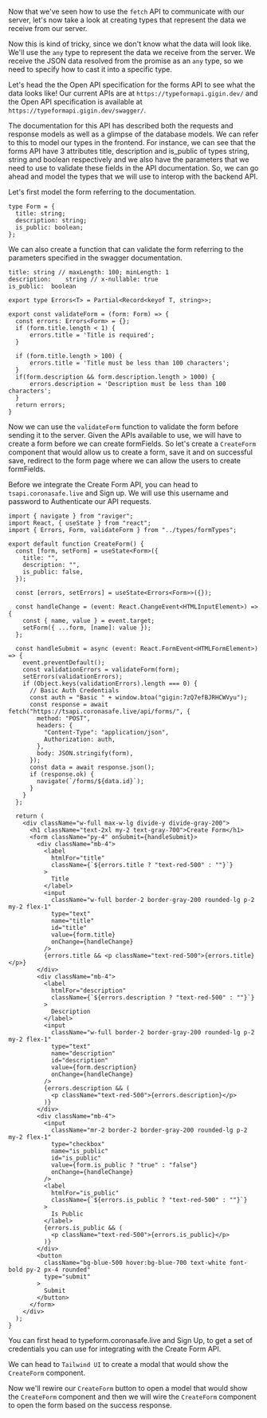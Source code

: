 Now that we've seen how to use the `fetch` API to communicate with our server, let's now take a look at creating types that represent the data we receive from our server.

Now this is kind of tricky, since we don't know what the data will look like. We'll use the `any` type to represent the data we receive from the server. We receive the JSON data resolved from the promise as an `any` type, so we need to specify how to cast it into a specific type.

Let's head the the Open API specification for the forms API to see what the data looks like! Our current APIs are at `https://typeformapi.gigin.dev/` and the Open API specification is available at `https://typeformapi.gigin.dev/swagger/`. 

The documentation for this API has described both the requests and response models as well as a glimpse of the database models. We can refer to this to model our types in the frontend. For instance, we can see that the forms API have 3 attributes title, description and is_public of types string, string and boolean respectively and we also have the parameters that we need to use to validate these fields in the API documentation. So, we can go ahead and model the types that we will use to interop with the backend API. 

Let's first model the form referring to the documentation. 

```tsx
type Form = {
  title: string;
  description: string;
  is_public: boolean;
};
```

We can also create a function that can validate the form referring to the parameters specified in the swagger documentation.

```tsx
title: string // maxLength: 100; minLength: 1
description:	string // x-nullable: true
is_public:	boolean
```

```tsx
export type Errors<T> = Partial<Record<keyof T, string>>;

export const validateForm = (form: Form) => {
  const errors: Errors<Form> = {};
  if (form.title.length < 1) {
      errors.title = 'Title is required';
  }

  if (form.title.length > 100) {
      errors.title = 'Title must be less than 100 characters';
  }
  if(form.description && form.description.length > 1000) {
      errors.description = 'Description must be less than 100 characters';
  }
  return errors;
}
```

Now we can use the `validateForm` function to validate the form before sending it to the server. Given the APIs available to use, we will have to create a form before we can create formFields. So let's create a `CreateForm` component that would allow us to create a form, save it and on successful save, redirect to the form page where we can allow the users to create formFields.

Before we integrate the Create Form API, you can head to `tsapi.coronasafe.live` and Sign up. We will use this username and password to Authenticate our API requests.


```tsx
import { navigate } from "raviger";
import React, { useState } from "react";
import { Errors, Form, validateForm } from "../types/formTypes";

export default function CreateForm() {
  const [form, setForm] = useState<Form>({
    title: "",
    description: "",
    is_public: false,
  });

  const [errors, setErrors] = useState<Errors<Form>>({});

  const handleChange = (event: React.ChangeEvent<HTMLInputElement>) => {
    const { name, value } = event.target;
    setForm({ ...form, [name]: value });
  };

  const handleSubmit = async (event: React.FormEvent<HTMLFormElement>) => {
    event.preventDefault();
    const validationErrors = validateForm(form);
    setErrors(validationErrors);
    if (Object.keys(validationErrors).length === 0) {
      // Basic Auth Credentials
      const auth = "Basic " + window.btoa("gigin:7zQ7efBJRHCWVyu");
      const response = await fetch("https://tsapi.coronasafe.live/api/forms/", {
        method: "POST",
        headers: {
          "Content-Type": "application/json",
          Authorization: auth,
        },
        body: JSON.stringify(form),
      });
      const data = await response.json();
      if (response.ok) {
        navigate(`/forms/${data.id}`);
      }
    }
  };

  return (
    <div className="w-full max-w-lg divide-y divide-gray-200">
      <h1 className="text-2xl my-2 text-gray-700">Create Form</h1>
      <form className="py-4" onSubmit={handleSubmit}>
        <div className="mb-4">
          <label
            htmlFor="title"
            className={`${errors.title ? "text-red-500" : ""}`}
          >
            Title
          </label>
          <input
            className="w-full border-2 border-gray-200 rounded-lg p-2 my-2 flex-1"
            type="text"
            name="title"
            id="title"
            value={form.title}
            onChange={handleChange}
          />
          {errors.title && <p className="text-red-500">{errors.title}</p>}
        </div>
        <div className="mb-4">
          <label
            htmlFor="description"
            className={`${errors.description ? "text-red-500" : ""}`}
          >
            Description
          </label>
          <input
            className="w-full border-2 border-gray-200 rounded-lg p-2 my-2 flex-1"
            type="text"
            name="description"
            id="description"
            value={form.description}
            onChange={handleChange}
          />
          {errors.description && (
            <p className="text-red-500">{errors.description}</p>
          )}
        </div>
        <div className="mb-4">
          <input
            className="mr-2 border-2 border-gray-200 rounded-lg p-2 my-2 flex-1"
            type="checkbox"
            name="is_public"
            id="is_public"
            value={form.is_public ? "true" : "false"}
            onChange={handleChange}
          />
          <label
            htmlFor="is_public"
            className={`${errors.is_public ? "text-red-500" : ""}`}
          >
            Is Public
          </label>
          {errors.is_public && (
            <p className="text-red-500">{errors.is_public}</p>
          )}
        </div>
        <button
          className="bg-blue-500 hover:bg-blue-700 text-white font-bold py-2 px-4 rounded"
          type="submit"
        >
          Submit
        </button>
      </form>
    </div>
  );
}

```

You can first head to typeform.coronasafe.live and Sign Up, to get a set of credentials you can use for integrating with the Create Form API. 

We can head to `Tailwind UI` to create a modal that would show the `CreateForm` component. 

Now we'll rewire our `CreateForm` button to open a model that would show the `CreateForm` component and then  we will wire the `CreateForm` component to open the form based on the success response. 